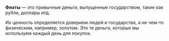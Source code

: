 **Фиаты** — это привычные деньги, выпущенные государством, такие как рубли, доллары итд.

Их ценность определяется доверием людей и государства, а не чем-то физическим, например, золотом. Это те деньги, которые мы используем каждый день для покупок.
